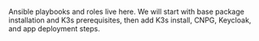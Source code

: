 Ansible playbooks and roles live here. We will start with base package installation and K3s prerequisites, then add K3s install, CNPG, Keycloak, and app deployment steps.

